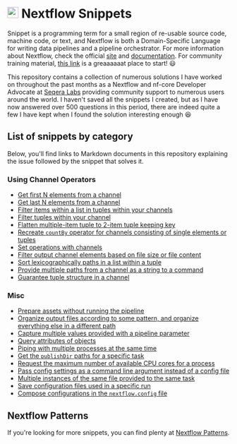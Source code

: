 # <img width=25 height=25 src="https://github.com/nextflow-io/trademark/blob/master/nextflow-icon-128x128.png?raw=true"> Nextflow Snippets

Snippet is a programming term for a small region of re-usable source code, machine code, or text, and Nextflow is both a Domain-Specific Language for writing data pipelines and a pipeline orchestrator. For more information about Nextflow, check the official [site](https://www.nextflow.io) and [documentation](https://www.nextflow.io/docs/latest/). For community training material, [this link](https://training.nextflow.io) is a greaaaaaat place to start! :smiley:

This repository contains a collection of numerous solutions I have worked on throughout the past months as a Nextflow and nf-core Developer Advocate at [Seqera Labs](https://seqera.io) providing community support to numerous users around the world. I haven't saved all the snippets I created, but as I have now answered over 500 questions in this period, there are indeed quite a few I have kept when I found the solution interesting enough :satisfied:

## List of snippets by category
Below, you'll find links to Markdown documents in this repository explaining the issue followed by the snippet that solves it.

### Using Channel Operators
  - [Get first N elements from a channel](snippets/get_first_N_from_channel.md)
  - [Get last N elements from a channel](snippets/get_last_N_from_channel.md)
  - [Filter items within a list in tuples within your channels](snippets/filter_items_within_tuples_within_your_channel.md)
  - [Filter tuples within your channel](snippets/filter_tuples_within_your_channel.md)
  - [Flatten multiple-item tuple to 2-item tuple keeping key](snippets/flatten_multiple_item_tuples_to_simple_tuple.md)
  - [Recreate `countBy` operator for channels consisting of single elements or tuples](snippets/countBy.md)
  - [Set operations with channels](snippets/set_operations.md)
  - [Filter output channel elements based on file size or file content](snippets/filter_based_on_size_content.md)
  - [Sort lexicographically paths in a list within a tuple](snippets/sort_lexicographically_list_in_tuple.md)
  - [Provide multiple paths from a channel as a string to a command](snippets/joining_paths_as_string_to_command.md)
  - [Guarantee tuple structure in a channel](snippets/guarantee_tuple_structure.md)
### Misc
  - [Prepare assets without running the pipeline](snippets/prepare_assets_wo_running_pipeline.md)
  - [Organize output files according to some pattern, and organize everything else in a different path](snippets/organize_publishdir_rest.md)
  - [Capture multiple values provided with a pipeline parameter](snippets/capture_multi_values_pipeline_parameter.md)
  - [Query attributes of objects](snippets/query_object_attributes.md)
  - [Piping with multiple processes at the same time](snippets/pipe_multiple_processes.md)
  - [Get the `publishDir` paths for a specific task](snippets/get_task_publishDir.md)
  - [Request the maximum number of available CPU cores for a process](snippets/get_max_avail_cpus.md)
  - [Pass config settings as a command line argument instead of a config file](snippets/config_cmd_instead_file.md)
  - [Multiple instances of the same file provided to the same task](snippets/same_file_multiple_times.md)
  - [Save configuration files used in a specific run](snippets/save_configs.md)
  - [Compose configurations in the `nextflow.config` file](snippets/composing_nextflow_config.md)
  ## Nextflow Patterns
  If you're looking for more snippets, you can find plenty at [Nextflow Patterns](https://nextflow-io.github.io/patterns/).
